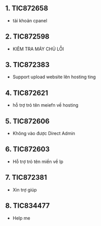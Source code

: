 ## 1. TIC872658
- tài khoản cpanel
## 2. TIC872598
- KIÊM TRA MÁY CHỦ LỖI
## 3. TIC872383
- Support upload website lên hosting ting
## 4. TIC872621
- hỗ trợ trỏ tên meiefn về hosting
## 5. TIC872606
- Không vào được Direct Admin
## 6. TIC872603
- Hỗ trợ trỏ tên miền về Ip
## 7. TIC872381
- Xin trợ giúp
## 8. TIC834477
- Help me